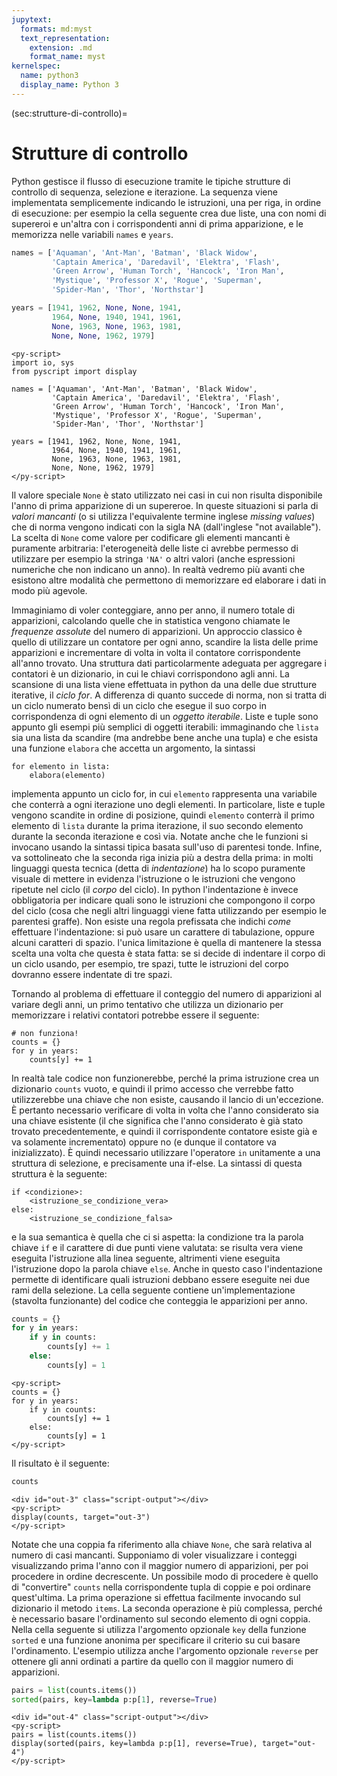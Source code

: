 ```yaml
---
jupytext:
  formats: md:myst
  text_representation:
    extension: .md
    format_name: myst
kernelspec:
  name: python3
  display_name: Python 3
---
```


(sec:strutture-di-controllo)=
# Strutture di controllo

Python gestisce il flusso di esecuzione tramite le tipiche strutture di
controllo di sequenza, selezione e iterazione. La sequenza viene implementata
semplicemente indicando le istruzioni, una per riga, in ordine di esecuzione:
per esempio la cella seguente crea due liste, una con nomi di supereroi e
un'altra con i corrispondenti anni di prima apparizione, e le memorizza nelle
variabili `names` e `years`.

```python
names = ['Aquaman', 'Ant-Man', 'Batman', 'Black Widow',
         'Captain America', 'Daredavil', 'Elektra', 'Flash',
         'Green Arrow', 'Human Torch', 'Hancock', 'Iron Man',
         'Mystique', 'Professor X', 'Rogue', 'Superman',
         'Spider-Man', 'Thor', 'Northstar']

years = [1941, 1962, None, None, 1941,
         1964, None, 1940, 1941, 1961,
         None, 1963, None, 1963, 1981,
         None, None, 1962, 1979]
```
```{raw} html
<py-script>
import io, sys
from pyscript import display

names = ['Aquaman', 'Ant-Man', 'Batman', 'Black Widow',
         'Captain America', 'Daredavil', 'Elektra', 'Flash',
         'Green Arrow', 'Human Torch', 'Hancock', 'Iron Man',
         'Mystique', 'Professor X', 'Rogue', 'Superman',
         'Spider-Man', 'Thor', 'Northstar']

years = [1941, 1962, None, None, 1941,
         1964, None, 1940, 1941, 1961,
         None, 1963, None, 1963, 1981,
         None, None, 1962, 1979]
</py-script>
```

Il valore speciale `None` è stato utilizzato nei casi in cui non risulta
disponibile l'anno di prima apparizione di un supereroe. In queste situazioni
si parla di *valori mancanti* (o si utilizza l'equivalente termine inglese
*missing values*) che di norma vengono indicati con la sigla NA (dall'inglese
"not available"). La scelta di `None` come valore per codificare gli elementi
mancanti è puramente arbitraria: l'eterogeneità delle liste ci avrebbe permesso
di utilizzare per esempio la stringa `'NA'` o altri valori (anche espressioni
numeriche che non indicano un anno). In realtà vedremo più avanti che
esistono altre modalità che permettono di memorizzare ed elaborare i dati in
modo più agevole.

Immaginiamo di voler conteggiare, anno per anno, il numero totale di
apparizioni, calcolando quelle che in statistica vengono chiamate le _frequenze
assolute_ del numero di apparizioni. Un approccio classico è quello di
utilizzare un contatore per ogni anno, scandire la lista delle prime
apparizioni e incrementare di volta in volta il contatore corrispondente
all'anno trovato. Una struttura dati particolarmente adeguata per aggregare i
contatori è un dizionario, in cui le chiavi corrispondono agli anni. La
scansione di una lista viene effettuata in python da una delle due strutture
iterative, il *ciclo for*. A differenza di quanto succede di norma, non si
tratta di un ciclo numerato bensì di un ciclo che esegue il suo corpo in
corrispondenza di ogni elemento di un *oggetto iterabile*. Liste e tuple sono
appunto gli esempi più semplici di oggetti iterabili: immaginando che `lista`
sia una lista da scandire (ma andrebbe bene anche una tupla) e che esista una
funzione `elabora` che accetta un argomento, la sintassi

```
for elemento in lista:
    elabora(elemento)
```

implementa appunto un ciclo for, in cui `elemento` rappresenta una variabile
che conterrà a ogni iterazione uno degli elementi. In particolare, liste e
tuple vengono scandite in ordine di posizione, quindi `elemento` conterrà il
primo elemento di `lista` durante la prima iterazione, il suo secondo elemento
durante la seconda iterazione e così via. Notate anche che le funzioni si
invocano usando la sintassi tipica basata sull'uso di parentesi tonde. Infine,
va sottolineato che la seconda riga inizia più a destra della prima: in molti
linguaggi questa tecnica (detta di _indentazione_) ha lo scopo puramente
visuale di mettere in evidenza l'istruzione o le istruzioni che vengono
ripetute nel ciclo (il _corpo_ del ciclo). In python l'indentazione è invece
obbligatoria per indicare quali sono le istruzioni che compongono il corpo del
ciclo (cosa che negli altri linguaggi viene fatta utilizzando per esempio le
parentesi graffe). Non esiste una regola prefissata che indichi _come_
effettuare l'indentazione: si può usare un carattere di tabulazione, oppure
alcuni caratteri di spazio. l'unica limitazione è quella di mantenere la
stessa scelta una volta che questa è stata fatta: se si decide di indentare
il corpo di un ciclo usando, per esempio, tre spazi, tutte le istruzioni del
corpo dovranno essere indentate di tre spazi.

Tornando al problema di effettuare il conteggio del numero di apparizioni al
variare degli anni, un primo tentativo che utilizza un dizionario per
memorizzare i relativi contatori potrebbe essere il seguente:

```
# non funziona!
counts = {}
for y in years:
    counts[y] += 1
```

In realtà tale codice non funzionerebbe, perché la prima istruzione crea un
dizionario `counts` vuoto, e quindi il primo accesso  che verrebbe fatto
utilizzerebbe una chiave che non esiste, causando il lancio di un'eccezione. È
pertanto necessario verificare di volta in volta che l'anno considerato sia una
chiave esistente (il che significa che l'anno considerato è già stato trovato
precedentemente, e quindi il corrispondente contatore esiste già e va solamente
incrementato) oppure no (e dunque il contatore va inizializzato). È quindi
necessario utilizzare l'operatore `in` unitamente a una struttura di selezione,
e precisamente una if-else. La sintassi di questa struttura è la seguente:

```
if <condizione>:
    <istruzione_se_condizione_vera>
else:
    <istruzione_se_condizione_falsa>
```

e la sua semantica è quella che ci si aspetta: la condizione tra la parola
chiave `if` e il carattere di due punti viene valutata: se risulta vera viene
eseguita l'istruzione alla linea seguente, altrimenti viene eseguita
l'istruzione dopo la parola chiave `else`. Anche in questo caso l'indentazione
permette di identificare quali istruzioni debbano essere eseguite nei due rami
della selezione. La cella seguente contiene un'implementazione (stavolta
  funzionante) del codice che conteggia le apparizioni per anno.

```python
counts = {}
for y in years:
    if y in counts:
        counts[y] += 1
    else:
        counts[y] = 1
```
```{raw} html
<py-script>
counts = {}
for y in years:
    if y in counts:
        counts[y] += 1
    else:
        counts[y] = 1
</py-script>
```

Il risultato è il seguente:

```python
counts
```
```{raw} html
<div id="out-3" class="script-output"></div>
<py-script>
display(counts, target="out-3")
</py-script>
```

Notate che una coppia fa riferimento alla chiave `None`, che sarà relativa al
numero di casi mancanti. Supponiamo di voler visualizzare i conteggi
visualizzando prima l'anno con il maggior numero di apparizioni, per poi
procedere in ordine decrescente. Un possibile modo di procedere è quello di
"convertire" `counts` nella corrispondente tupla di coppie e poi ordinare
quest'ultima. La prima operazione si effettua facilmente invocando sul
dizionario il metodo `items`. La seconda operazione è più complessa, perché è
necessario basare l'ordinamento sul secondo elemento di ogni coppia. Nella
cella seguente si utilizza l'argomento opzionale `key` della funzione `sorted`
e una funzione anonima per specificare il criterio su cui basare l'ordinamento.
L'esempio utilizza anche l'argomento opzionale `reverse` per ottenere gli anni
ordinati a partire da quello con il maggior numero di apparizioni.

```python
pairs = list(counts.items())
sorted(pairs, key=lambda p:p[1], reverse=True)
```
```{raw} html
<div id="out-4" class="script-output"></div>
<py-script>
pairs = list(counts.items())
display(sorted(pairs, key=lambda p:p[1], reverse=True), target="out-4")
</py-script>
```
